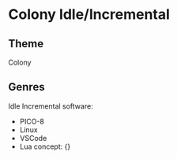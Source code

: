 # Colony Idle/Incremental
## Theme
Colony
## Genres
Idle
Incremental
software:
- PICO-8
- Linux
- VSCode
- Lua
concept: {}